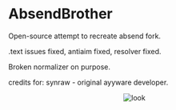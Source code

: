 # AbsendBrother

Open-source attempt to recreate absend fork.

<p>.text issues fixed, antiaim fixed, resolver fixed.</p>

Broken normalizer on purpose.

credits for: synraw - original ayyware developer.

<p align="center">
<img src="https://i.imgur.com/fYjvMHR.png" alt="look">
</p
